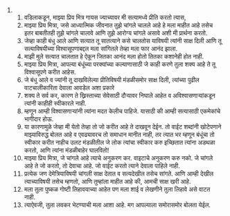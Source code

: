<ol>
  <li>
    <ol>
      <li>वडिलाकडून, माझ्या प्रिय मित्र गायस ज्याच्यावर मी सत्यामध्ये प्रीति करतो त्यास,</li>
      <li>माझ्या प्रिय मित्रा, जसे आध्यात्मिक जीवनात तुझे चांगले चालले आहे हे मला माहीत आहे तसेच इतर बाबतीतही तुझे चांगले चालावे आणि तुझे आरोग्य चांगले असावे अशी मी प्रार्थना करतो.</li>
      <li>जेव्हा काही बंधु आले आणि सत्यात तू सातत्याने कसे चालतोस याविषयी त्यांनी साक्ष दिली आणि तू सत्याविषयीच्या विश्वासूपणाबद्दल मला सांगितले तेव्हा मला फार आनंद झाला.</li>
      <li>माझी मुले सत्यात चालतात हे ऐकून जितका आनंद मला होतो तितका कशानेही होत नाही.</li>
      <li>माझ्या प्रिय मित्रा, आपल्या बंधूंच्या परक्यांच्या कल्याणासाठी जे काही करणे तुला शक्य आहे ते तू विश्वासूपणे करीत आहेस.</li>
      <li>जे बंधु आले व ज्यांनी तू दाखविलेल्या प्रीतिविषयी मंडळीसमोर साक्ष दिली, त्यांच्या पुढील वाटचालीकारिता देवाला आवडेल अशा प्रकारे</li>
      <li>शक्य ते सर्व कर, कारण ते ख्रिस्ताच्या सेवेसाठी दौऱ्यावर निघाले आहेत व अविश्वासणाऱ्यांकडून त्यांनी काहीही स्वीकारले नाही.</li>
      <li>म्हणून आम्ही विश्वासणाऱ्यांनी त्यांना मदत केलीच पाहिजे. यासाठी की आम्ही सत्यासाठी एकमेकांचे भागीदार होऊ.</li>
      <li>या कारणामुळे जेव्हा मी येतो तेव्हा तो जो करीत आहे ते दाखवून देईन. तो वाईट शब्दांनी खोटेपणाने माझ्याविरुद्ध बोलत आहे व एवढ्यावरच तो समाधान मानीत नाही, तर त्यात भर म्हणून बंधूंचा तो स्वीकार करीत नाहीच उलट मंडळीतील जे लोक त्यांचा स्वीकार करु इच्छितात त्यांना अडथळा करतो, आणि त्यांना मंडळीबाहेर घालवितो!</li>
      <li>माझ्या प्रिय मित्रा, जे चांगले आहे त्याचे अनुकरण कर. वाइटाचे अनुकरण करु नको. जे चांगले आहे ते जो करतो, तो देवाचा आहे. जो वाईट करतो त्याने देवाला पाहिले नाही.</li>
      <li>प्रत्येक जण देमेत्रियाविषयी चांगली साक्ष देतात व सत्यदेखील तसेच सांगते. आणि आम्ही देखील त्याच्याविषयी तसेच म्हणतो, आणि तुम्हांला माहीत आहे की, आमची साक्ष खरी आहे.</li>
      <li>मला तुला पुष्कळ गोष्टी लिहावयाच्या आहेत पण मला शाई व लेखणीने तुला लिहावे असे वाटत नाही.</li>
      <li>त्याऐवजी, तुला लवकर भेटण्याची मला आशा आहे. मग आपल्याला समोरासमोर बोलता येईल.</li>
    </ol>
  </li>
</ol>